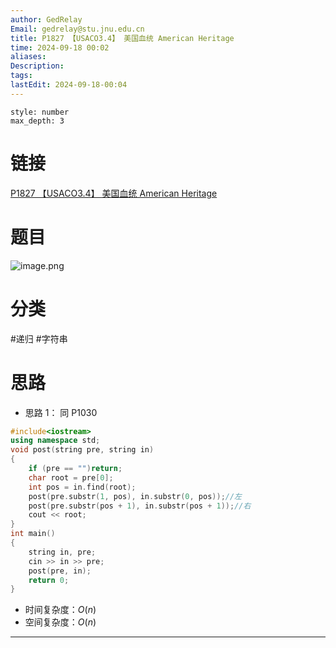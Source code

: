 ```yaml
---
author: GedRelay
Email: gedrelay@stu.jnu.edu.cn
title: P1827 【USACO3.4】 美国血统 American Heritage
time: 2024-09-18 00:02
aliases: 
Description: 
tags: 
lastEdit: 2024-09-18-00:04
---
```


```toc
style: number
max_depth: 3
```

# 链接
[P1827 【USACO3.4】 美国血统 American Heritage](https://www.luogu.com.cn/problem/P1827) 

# 题目
![image.png](https://ged-pic-bed.oss-cn-guangzhou.aliyuncs.com/img/202409180002943.png)


# 分类
#递归 #字符串 

# 思路
- 思路 1：
同 P1030


```cpp
#include<iostream>
using namespace std;
void post(string pre, string in)
{
	if (pre == "")return;
	char root = pre[0];
	int pos = in.find(root);
	post(pre.substr(1, pos), in.substr(0, pos));//左
	post(pre.substr(pos + 1), in.substr(pos + 1));//右
	cout << root;
}
int main()
{
	string in, pre;
	cin >> in >> pre;
	post(pre, in);
	return 0;
}
```


- 时间复杂度：${O\left( n \right)  }$ 
- 空间复杂度：${O\left( n \right)  }$ 


---

